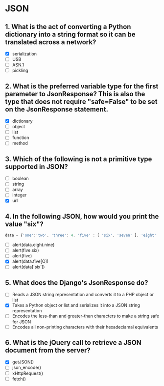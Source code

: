 # JSON

## 1. What is the act of converting a Python dictionary into a string format so it can be translated across a network?

- [x] serialization
- [ ] USB
- [ ] ASN.1
- [ ] pickling

## 2. What is the preferred variable type for the first parameter to JsonResponse? This is also the type that does not require "safe=False" to be set on the JsonResponse statement.

- [x] dictionary
- [ ] object
- [ ] list
- [ ] function
- [ ] method

## 3. Which of the following is not a primitive type supported in JSON?

- [ ] boolean
- [ ] string
- [ ] array
- [ ] integer
- [x] url

## 4. In the following JSON, how would you print the value "six"?

```JavaScript
data = {'one':'two', 'three': 4, 'five' : [ 'six', 'seven' ], 'eight' : { 'nine' : 10, 'ten' : 11 } }
```

- [ ] alert(data.eight.nine)
- [ ] alert(five.six)
- [ ] alert(five)
- [x] alert(data.five[O])
- [ ] alert(data['six'])

## 5. What does the Django's JsonResponse do?

- [ ] Reads a JSON string representation and converts it to a PHP object or list
- [x] Takes a Python object or list and serializes it into a JSON string representation
- [ ] Encodes the less-than and greater-than characters to make a string safe for JSON
- [ ] Encodes all non-printing characters with their hexadeciamal equivalents

## 6. What is the jQuery call to retrieve a JSON document from the server?

- [x] getJSON()
- [ ] json_encode()
- [ ] xHttpRequest()
- [ ] fetch()

